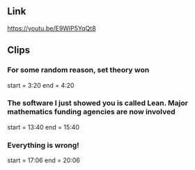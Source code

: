 ## Link
https://youtu.be/E9WIP5YqQt8

## Clips

### For some random reason, set theory won
start = 3:20
end = 4:20

### The software I just showed you is called Lean. Major mathematics funding agencies are now involved
start = 13:40
end = 15:40

### Everything is wrong!
start = 17:06
end = 20:06